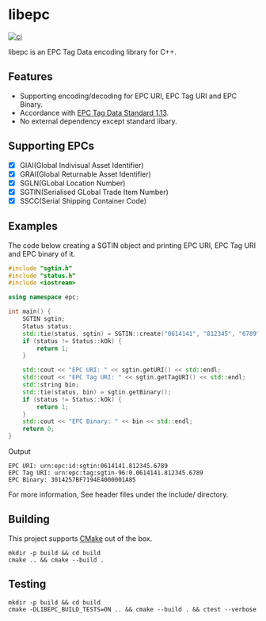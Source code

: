 # libepc
[![ci](https://github.com/hyusuk/libepc/actions/workflows/build.yaml/badge.svg)](https://github.com/hyusuk/libepc/actions/workflows/build.yaml)

libepc is an EPC Tag Data encoding library for C++.

## Features
- Supporting encoding/decoding for EPC URI, EPC Tag URI and EPC Binary.
- Accordance with [EPC Tag Data Standard 1.13](https://www.gs1.org/sites/default/files/docs/epc/GS1_EPC_TDS_i1_13.pdf).
- No external dependency except standard libary.

## Supporting EPCs
- [x] GIAI(Global Indivisual Asset Identifier)
- [x] GRAI(Global Returnable Asset Identifier)
- [x] SGLN(GLobal Location Number)
- [x] SGTIN(Serialised GLobal Trade Item Number)
- [x] SSCC(Serial Shipping Container Code)

## Examples

The code below creating a SGTIN object and printing EPC URI, EPC Tag
URI and EPC binary of it.

```cpp
#include "sgtin.h"
#include "status.h"
#include <iostream>

using namespace epc;

int main() {
    SGTIN sgtin;
    Status status;
    std::tie(status, sgtin) = SGTIN::create("0614141", "812345", "6789");
    if (status != Status::kOk) {
        return 1;
    }

    std::cout << "EPC URI: " << sgtin.getURI() << std::endl;
    std::cout << "EPC Tag URI: " << sgtin.getTagURI() << std::endl;
    std::string bin;
    std::tie(status, bin) = sgtin.getBinary();
    if (status != Status::kOk) {
        return 1;
    }
    std::cout << "EPC Binary: " << bin << std::endl;
    return 0;
}
```

Output

```
EPC URI: urn:epc:id:sgtin:0614141.812345.6789
EPC Tag URI: urn:epc:tag:sgtin-96:0.0614141.812345.6789
EPC Binary: 3014257BF7194E4000001A85
```

For more information, See header files under the include/ directory.

## Building
This project supports [CMake](https://cmake.org/) out of the box.

```shell
mkdir -p build && cd build
cmake .. && cmake --build .
```

## Testing

```shell
mkdir -p build && cd build
cmake -DLIBEPC_BUILD_TESTS=ON .. && cmake --build . && ctest --verbose
```


